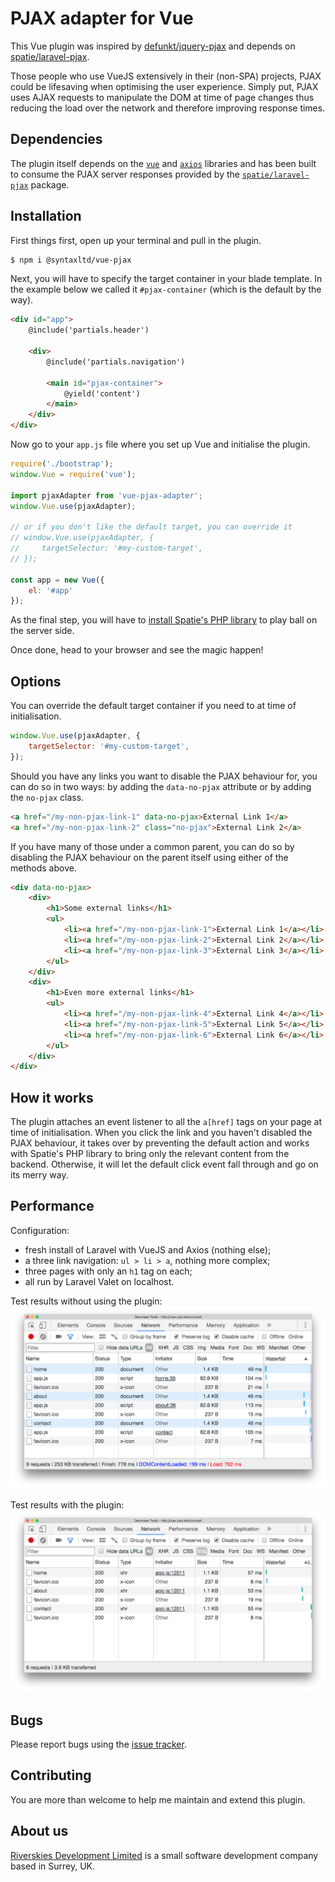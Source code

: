 # PJAX adapter for Vue
This Vue plugin was inspired by [defunkt/jquery-pjax](https://github.com/defunkt/jquery-pjax) and depends on [spatie/laravel-pjax](https://github.com/spatie/laravel-pjax).

Those people who use VueJS extensively in their (non-SPA) projects, PJAX could be lifesaving when optimising the user experience. Simply put, PJAX uses AJAX requests to manipulate the DOM at time of page changes thus reducing the load over the network and therefore improving response times.

## Dependencies
The plugin itself depends on the [`vue`](https://www.npmjs.com/package/vue) and [`axios`](https://www.npmjs.com/package/axios) libraries and has been built to consume the PJAX server responses provided by the [`spatie/laravel-pjax`](https://packagist.org/packages/spatie/laravel-pjax) package.

## Installation
First things first, open up your terminal and pull in the plugin.
```sh
$ npm i @syntaxltd/vue-pjax
```

Next, you will have to specify the target container in your blade template. In the example below we called it `#pjax-container` (which is the default by the way).
```html
<div id="app">
    @include('partials.header')

    <div>
        @include('partials.navigation')

        <main id="pjax-container">
            @yield('content')
        </main>
    </div>
</div>
```

Now go to your `app.js` file where you set up Vue and initialise the plugin.
```javascript
require('./bootstrap');
window.Vue = require('vue');

import pjaxAdapter from 'vue-pjax-adapter';
window.Vue.use(pjaxAdapter);

// or if you don't like the default target, you can override it
// window.Vue.use(pjaxAdapter, {
//     targetSelector: '#my-custom-target',
// });

const app = new Vue({
    el: '#app'
});
```

As the final step, you will have to [install Spatie's PHP library](https://github.com/spatie/laravel-pjax#installation) to play ball on the server side.

Once done, head to your browser and see the magic happen! 

## Options
You can override the default target container if you need to at time of initialisation.
```javascript
window.Vue.use(pjaxAdapter, {
    targetSelector: '#my-custom-target',
});
``` 

Should you have any links you want to disable the PJAX behaviour for, you can do so in two ways: by adding the `data-no-pjax` attribute or by adding the `no-pjax` class. 
```html
<a href="/my-non-pjax-link-1" data-no-pjax>External Link 1</a>
<a href="/my-non-pjax-link-2" class="no-pjax">External Link 2</a>
```

If you have many of those under a common parent, you can do so by disabling the PJAX behaviour on the parent itself using either of the methods above.
```html
<div data-no-pjax>
    <div>
        <h1>Some external links</h1>
        <ul>
            <li><a href="/my-non-pjax-link-1">External Link 1</a></li>
            <li><a href="/my-non-pjax-link-2">External Link 2</a></li>
            <li><a href="/my-non-pjax-link-3">External Link 3</a></li>
        </ul>
    </div>
    <div>
        <h1>Even more external links</h1>
        <ul>
            <li><a href="/my-non-pjax-link-4">External Link 4</a></li>
            <li><a href="/my-non-pjax-link-5">External Link 5</a></li>
            <li><a href="/my-non-pjax-link-6">External Link 6</a></li>
        </ul>
    </div>
</div> 
```

## How it works
The plugin attaches an event listener to all the `a[href]` tags on your page at time of initialisation. When you click the link and you haven't disabled the PJAX behaviour, it takes over by preventing the default action and works with Spatie's PHP library to bring only the relevant content from the backend. Otherwise, it will let the default click event fall through and go on its merry way. 

## Performance
Configuration: 
- fresh install of Laravel with VueJS and Axios (nothing else);
- a three link navigation: `ul > li > a`, nothing more complex;
- three pages with only an `h1` tag on each;
- all run by Laravel Valet on localhost. 

Test results without using the plugin:
![Test results without using the plugin](./images/without_the_plugin.png)

Test results with the plugin:
![Test results with the plugin](./images/with_the_plugin.png)

## Bugs
Please report bugs using the [issue tracker](https://github.com/riverskies/vue-pjax-adapter/issues).

## Contributing
You are more than welcome to help me maintain and extend this plugin. 

## About us 
[Riverskies Development Limited](https://riverskies.com) is a small software development company based in Surrey, UK.
